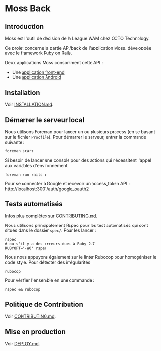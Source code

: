 Moss Back
========

## Introduction

Moss est l'outil de décision de la League WAM chez OCTO Technology.

Ce projet concerne la partie API/back de l'application Moss, développée avec le framework Ruby on Rails.

Deux applications Moss consomment cette API :
- Une [application front-end](https://github.com/octo-wam/moss-front)
- Une [application Android](https://github.com/octo-wam/moss-android)

## Installation

Voir [INSTALLATION.md](INSTALLATION.md).

## Démarrer le serveur local

Nous utilisons Foreman pour lancer un ou plusieurs process (en se basant sur le fichier `Procfile`). Pour démarrer le serveur, entrer la commande suivante :

```shell script
foreman start
```

Si besoin de lancer une console pour des actions qui nécessitent l'appel aux variables d'environnement :

```shell script
foreman run rails c
```

Pour se connecter à Google et recevoir un access_token API : http://localhost:3001/auth/google_oauth2

## Tests automatisés

Infos plus complètes sur [CONTRIBUTING.md](CONTRIBUTING.md).

Nous utilisons principalement Rspec pour les test automatisés qui sont situés dans le dossier `spec/`. Pour les lancer :

```shell script
rspec
# ou s'il y a des erreurs dues à Ruby 2.7
RUBYOPT='-W0' rspec
```

Nous nous appuyons également sur le linter Rubocop pour homogéniser le code style. Pour détecter des irrégularités :

```shell script
rubocop
```

Pour vérifier l'ensemble en une commande :

```shell script
rspec && rubocop
```

## Politique de Contribution

Voir [CONTRIBUTING.md](CONTRIBUTING.md).

## Mise en production

Voir [DEPLOY.md](DEPLOY.md).
